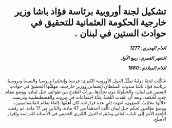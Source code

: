 <h1 dir="rtl">تشكيل لجنة أوروبية برئاسة فؤاد باشا وزير خارجية الحكومة العثمانية للتحقيق في حوادث الستين في لبنان .</h1>

<h5 dir="rtl">العام الهجري:  1277

الشهر القمري: ربيع الأول

العام الميلادي: 1860</h5>

<p dir="rtl">شُكِّلت لجنةٌ دوليةٌ تمثِّلُ الدول الأوروبية الكبرى: فرنسا وإنجلترا وروسيا والنمسا وبروسيا، برئاسة فؤاد باشا مندوبِ السلطانِ العثماني ووزيرِ خارجيته، مهمَّتُها التحقيقُ في حوادثِ الستين في لبنانِ، والحيلولةُ دون تجدُّدِها، ورأْبُ الصَّدعِ بين طوائفِ جبل لبنان، ووضع نظام جديد لحُكمه. وبعد أن عَقَدت اللجنةُ عِدَّةَ اجتماعات في بيروت والقسطنطينية ودرست خلالَها مختَلِفَ الشؤون، انتهت إلى عدة قرارات، كان أهمَّها: إلغاءُ نظام القائمقاميتين، ووضعُ نظامين لحكم جبل لبنان تألَّفَ أحدهما من 47 مادة، والثاني من 17 مادة، ثم رفعت اللجنة الأمرَ إلى الباب العالي وسُفَراء الدول الكبرى الخمس في الأستانة للدراسة وإقرار الأصلَحِ.</p></br>
